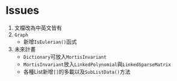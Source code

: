 # Issues

1. 文檔改為中英文皆有
2.  `Graph`
    - 新增`IsEulerian()`函式
3.  未來計畫
    - `Dictionary`可放入`MortisInvariant`
    - `MortisInvariant`放入`LinkedPolynomial`與`LinkedSparseMatrix`
    - 各種List新增`[]`的多載以及`SubListData()`方法
